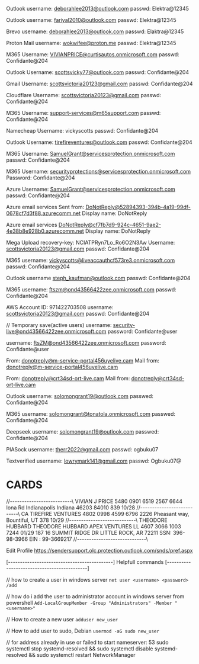 Outlook
username:            deborahlee2013@outlook.com
passwd:              Elektra@12345

Outlook
username:            fariyal2010@outlook.com
passwd:              Elektra@12345

Brevo
username:            deborahlee2013@outlook.com
passwd:              Elaktra@12345

Proton Mail
username:            wokwifee@proton.me
passwd:              Elektra@12345

M365
Username:            VIVIANPRICE@curtisautos.onmicrosoft.com
passwd:              Confidante@204 

Outlook
Username:            scottsvicky77@outlook.com
passwd:              Confidante@204

Gmail
Username:            scottsvictoria20123@gmail.com
passwd:              Confidante@204

Cloudflare
Username:            scottsvictoria20123@gmail.com
passwd:              Confidante@204

M365
Username:            support-services@m65support.com
passwd:              Confidante@204

Namecheap 
Username:            vickyscotts
passwd:              Confidante@204 

Outlook
Username:            tirefireventures@outlook.com
passwd:              Confidante@204

M365
Username:            SamuelGrant@servicesprotection.onmicrosoft.com
passwd:              Confidante@204

M365
Username:            securityprotections@servicesprotection.onmicrosoft.com
Password:            Confidante@204

Azure
Username:            SamuelGrant@servicesprotection.onmicrosoft.com
passwd:              Confidante@204

Azure email services
Sent from:      DoNotReply@52894393-394b-4a19-99df-0678cf7d3f88.azurecomm.net
Display name:   DoNotReply

Azure email services
DoNotReply@cf7fb7d9-924c-4651-9ae2-4e38b8e928b0.azurecomm.net
Display name:   DoNotReply

Mega Upload
recovery-key:    NCIATPRyn7Lo_Ro6O2N3Aw
Username:        scottsvictoria20123@gmail.com
passwd:          Confidante@204

M365
username:        vickyscotts@liveaccauthcf573re3.onmicrosoft.com
passwd:          Confidante@204

Outlook
username         steph_kaufman@outlook.com
passwd:          Confidante@204

M365
username:        ftszm@ond43566422zee.onmicrosoft.com
passwd:         Confidante@204

AWS
Account ID:      971422703508
username:        scottsvictoria20123@gmail.com 
passwd:          Confidante@204


// Temporary save(active users)
username: security-live@ond43566422zee.onmicrosoft.com
password: Confidante@user

username: ftsZM@ond43566422zee.onmicrosoft.com
password: Confidante@user


From:          donotreply@m-service-portal456uyelive.cam
Mail from:     donotreply@m-service-portal456uyelive.cam

From: donotreply@crt34sd-ort-live.cam
Mail from: donotreply@crt34sd-ort-live.cam

Outlook
username:   solomongrant19@outlook.com
passwed:    Confidante@204

M365
username:   solomongrant@tonatola.onmicrosoft.com
passwed:    Confidante@204

Deepseek
username:   solomongrant19@outlook.com
passwed:    Confidante@204

PIASock
username:   therr2022@gmail.com
passwd:     ogbuku07

Textverified
username:   lowrymark141@gmail.com
passwd:     Ogbuku07@
 

CARDS
===================

//--------------------------\\
VIVIAN J PRICE
5480 0901 6519 2567
6644 Iona Rd Indianapolis Indiana 46203
84010
839
10/28
//---------------------------\\
CA TIREFIRE VENTURES
4802 0998 4599 6796
2226 Pheasant way, Bountiful, UT 
378
10/29
//----------------------------\\
THEODORE HUBBARD
THEODORE HUBBARD APEX VENTURES LL
4607 3066 1003 7244
01/29
187
16 SUMMIT RIDGE DR LITTLE ROCK, AR 72211
SSN: 396-98-3966
EIN : 99-3669217
//-----------------------------\\


Edit Profile
https://sendersupport.olc.protection.outlook.com/snds/pref.aspx


[--------------------------------------------]
  Helpfull commands
[--------------------------------------------]

// how to create a user in windows server
`net user <username> <password> /add`

// how do i add the user to administrator account in windows server from powershell
`Add-LocalGroupMember -Group "Administrators" -Member "<username>"`

// How to create a new user
`adduser new_user`

// How to add user to sudo, Debian
`usermod -aG sudo new_user`


// for address already in use or failed to start nameserver: 53
sudo systemctl stop systemd-resolved && sudo systemctl disable systemd-resolved && sudo systemctl restart NetworkManager

